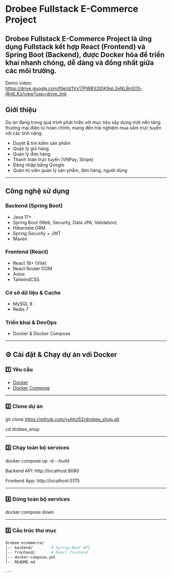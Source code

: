 # Drobee Fullstack E-Commerce Project 

Drobee Fullstack E-Commerce Project là ứng dụng **Fullstack** kết hợp **React (Frontend)** và **Spring Boot (Backend)**, được **Docker hóa** để triển khai nhanh chóng, dễ dàng và đồng nhất giữa các môi trường.
---
Demo video: https://drive.google.com/file/d/1Vx17PWB32tDK9qL2eNLBnSO5-jRn6_Kz/view?usp=drive_link


## Giới thiệu
Dự án đang trong quá trình phát triển với mục tiêu xây dựng một nền tảng thương mại điện tử hoàn chỉnh, mang đến trải nghiệm mua sắm trực tuyến với các tính năng:

- Duyệt & tìm kiếm sản phẩm  
- Quản lý giỏ hàng  
- Quản lý đơn hàng  
- Thanh toán trực tuyến (VNPay, Stripe)  
- Đăng nhập bằng Google  
- Quản trị viên quản lý sản phẩm, đơn hàng, người dùng  

---

## Công nghệ sử dụng

### **Backend (Spring Boot)**
- Java 17+
- Spring Boot (Web, Security, Data JPA, Validation)
- Hibernate ORM
- Spring Security + JWT
- Maven

### **Frontend (React)**
- React 18+ (Vite)
- React Router DOM
- Axios
- TailwindCSS

### **Cơ sở dữ liệu & Cache**
- MySQL 8
- Redis 7

### **Triển khai & DevOps**
- Docker & Docker Compose

---

## ⚙️ Cài đặt & Chạy dự án với Docker

### 1️⃣ Yêu cầu
- [Docker](https://www.docker.com/products/docker-desktop/)  
- [Docker Compose](https://docs.docker.com/compose/)  

---

### 2️⃣ Clone dự án

git clone https://github.com/yuhhz52/drobee_shop.git

cd drobee_shop

---

### 3️⃣ Chạy toàn bộ services

docker compose up -d --build

Backend API: http://localhost:8080

Frontend App: http://localhost:5175

---

### 4️⃣ Dừng toàn bộ services

docker compose down

---

### 5️⃣ Cấu trúc thư mục
```bash
drobee-ecommerce/
│-- backend/        # Spring Boot API
│-- frontend/       # React frontend
│-- docker-compose.yml
│-- README.md

--- 
